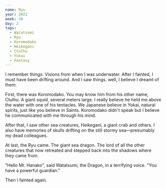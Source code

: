 ```yaml
---
name: Ryu
year: 2022
week: 30
day: 2
tags:
  - Watatsumi
  - Ryu
  - Koromodako
  - Heikegani
  - Ctulhu
  - Yokai
  - Fantasy
---
```


I remember things. Visions from when I was underwater. After I fainted, I must
have been drifting around. And I saw things. well, I believe I dreamt of them.

First, there was Koromodako. You may know him from his other name, Ctulhu. A
giant squid, several meters large. I really believe he held me above the water
with one of his tentacles. We Japanese believe in Yokai, natural spirits, just
like you believe in Saints. Koromodako didn't speak but I believe he
communicated with me through his mind.

After that, I saw other sea creatures, Heikegani, a giant crab and others. I
also have memories of skulls drifting on the still stormy sea—presumably my dead
colleagues.

At last, the Ryu came. The giant sea dragon. The lord of all the other creatures
that now retreated and stepped back into the shadows where they came from.

"Hello Mr. Hanako", said Watatsumi, the Dragon, in a terrifying voice. "You have
a powerful guardian."

Then I fainted again.
